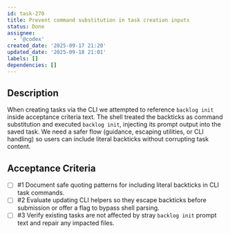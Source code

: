 ```yaml
---
id: task-270
title: Prevent command substitution in task creation inputs
status: Done
assignee:
  - '@codex'
created_date: '2025-09-17 21:20'
updated_date: '2025-09-18 21:01'
labels: []
dependencies: []
---
```


## Description

<!-- SECTION:DESCRIPTION:BEGIN -->
When creating tasks via the CLI we attempted to reference `backlog init` inside acceptance criteria text. The shell treated the backticks as command substitution and executed `backlog init`, injecting its prompt output into the saved task. We need a safer flow (guidance, escaping utilities, or CLI handling) so users can include literal backticks without corrupting task content.
<!-- SECTION:DESCRIPTION:END -->

## Acceptance Criteria
<!-- AC:BEGIN -->
- [ ] #1 Document safe quoting patterns for including literal backticks in CLI task commands.
- [ ] #2 Evaluate updating CLI helpers so they escape backticks before submission or offer a flag to bypass shell parsing.
- [ ] #3 Verify existing tasks are not affected by stray `backlog init` prompt text and repair any impacted files.
<!-- AC:END -->
